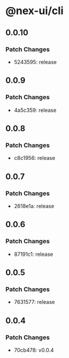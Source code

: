 # @nex-ui/cli

## 0.0.10

### Patch Changes

- 5243595: release

## 0.0.9

### Patch Changes

- 4a5c359: release

## 0.0.8

### Patch Changes

- c8c1956: release

## 0.0.7

### Patch Changes

- 2618e1a: release

## 0.0.6

### Patch Changes

- 87191c1: release

## 0.0.5

### Patch Changes

- 7631577: release

## 0.0.4

### Patch Changes

- 70cb478: v0.0.4
